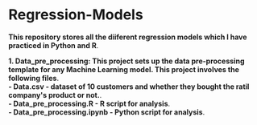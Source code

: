 # Regression-Models

**This repository stores all the diiferent regression models which I have practiced in Python and R**.    

**1. Data_pre_processing: This project sets up the data pre-processing template for any Machine Learning model. This project involves the following files**.   
       **- Data.csv - dataset of 10 customers and whether they bought the ratil company's product or not.**.   
       **- Data_pre_processing.R - R script for analysis**.   
       **- Data_pre_processing.ipynb - Python script for analysis**.    
